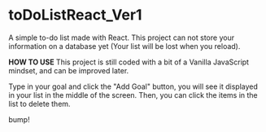 # toDoListReact_Ver1
A simple to-do list made with React. This project can not store your information on a database yet (Your list will be lost when you reload).

**HOW TO USE**
This project is still coded with a bit of a Vanilla JavaScript mindset, and can be improved later.

Type in your goal and click the "Add Goal" button, you will see it displayed in your list in the middle of the screen. Then, you can click the items in the list to delete them.

bump!
